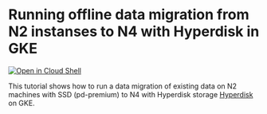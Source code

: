 # Running offline data migration from N2 instanses to N4 with Hyperdisk in GKE

[![Open in Cloud Shell](https://gstatic.com/cloudssh/images/open-btn.svg)](https://ssh.cloud.google.com/cloudshell/editor?cloudshell_git_repo=https://github.com/GoogleCloudPlatform/kubernetes-engine-samples&cloudshell_tutorial=README.md&cloudshell_workspace=databases/offline-hyperdisk-migration)

This tutorial shows how to run a data migration of existing data on N2 machines with SSD (pd-premium) to N4 with Hyperdisk storage  [Hyperdisk](https://cloud.google.com/compute/docs/disks/hyperdisks) on GKE.
